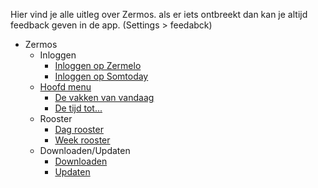 Hier vind je alle uitleg over Zermos. als er iets ontbreekt dan kan je altijd feedback geven in de app. (Settings > feedabck) 

- Zermos
  - Inloggen
    - [Inloggen op Zermelo](Inloggen/InloggenOpZermelo#inloggen-op-zermelo)
    - [Inloggen op Somtoday](Inloggen/InloggenOpSomtoday#inloggen-op-somtoday)
  - [Hoofd menu](HoofdMenu/Panelen)
    - [De vakken van vandaag](HoofdMenu/Panelen#de-vakken-van-vandaag)
    - [De tijd tot...](HoofdMenu/Panelen#de-tijd-tot...)
  - Rooster
    - [Dag rooster](Rooster/DagRooster)
    - [Week rooster](Rooster/WeekRooster)
  - Downloaden/Updaten
    - [Downloaden](Downloaden/Downloaden#ik-wil-medoen)
    - [Updaten](Downloaden/Downloaden#gedownload-en-nu)
